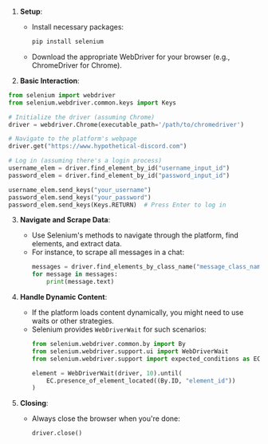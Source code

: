 

1. **Setup**:
   - Install necessary packages:
     ```bash
     pip install selenium
     ```
   - Download the appropriate WebDriver for your browser (e.g., ChromeDriver for Chrome).

2. **Basic Interaction**:
```python
from selenium import webdriver
from selenium.webdriver.common.keys import Keys

# Initialize the driver (assuming Chrome)
driver = webdriver.Chrome(executable_path='/path/to/chromedriver')

# Navigate to the platform's webpage
driver.get("https://www.hypothetical-discord.com")

# Log in (assuming there's a login process)
username_elem = driver.find_element_by_id("username_input_id")
password_elem = driver.find_element_by_id("password_input_id")

username_elem.send_keys("your_username")
password_elem.send_keys("your_password")
password_elem.send_keys(Keys.RETURN)  # Press Enter to log in
```

3. **Navigate and Scrape Data**:
   - Use Selenium's methods to navigate through the platform, find elements, and extract data.
   - For instance, to scrape all messages in a chat:
     ```python
     messages = driver.find_elements_by_class_name("message_class_name")
     for message in messages:
         print(message.text)
     ```

4. **Handle Dynamic Content**:
   - If the platform loads content dynamically, you might need to use waits or other strategies.
   - Selenium provides `WebDriverWait` for such scenarios:
     ```python
     from selenium.webdriver.common.by import By
     from selenium.webdriver.support.ui import WebDriverWait
     from selenium.webdriver.support import expected_conditions as EC

     element = WebDriverWait(driver, 10).until(
         EC.presence_of_element_located((By.ID, "element_id"))
     )
     ```

5. **Closing**:
   - Always close the browser when you're done:
     ```python
     driver.close()
     ```
